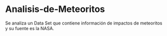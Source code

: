 # Analisis-de-Meteoritos
Se analiza un Data Set que contiene información de impactos de meteoritos y su fuente es la NASA.
